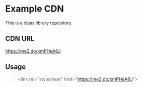 # Example CDN

This is a class library repository.

## CDN URL

https://me2.do/xmPHeA6J

## Usage

> &lt;link rel="stylesheet" href="https://me2.do/xmPHeA6J"&gt;
